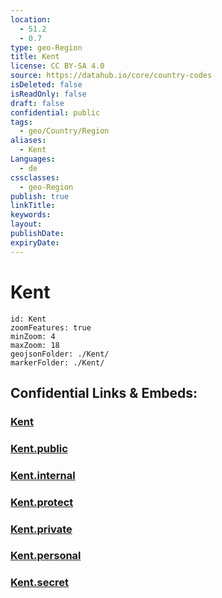 ```yaml
---
location:
  - 51.2
  - 0.7
type: geo-Region
title: Kent
license: CC BY-SA 4.0
source: https://datahub.io/core/country-codes
isDeleted: false
isReadOnly: false
draft: false
confidential: public
tags:
  - geo/Country/Region
aliases:
  - Kent
Languages:
  - de
cssclasses:
  - geo-Region
publish: true
linkTitle:
keywords:
layout:
publishDate:
expiryDate:
---
```


# Kent

```leaflet
id: Kent
zoomFeatures: true 
minZoom: 4 
maxZoom: 18
geojsonFolder: ./Kent/
markerFolder: ./Kent/
```


## Confidential Links & Embeds: 

### [Kent](/_Standards/Earth/Continent/Europe/Europe~North/UK/England/Regions~England/South_East_England/Kent.md) 

### [Kent.public](/_public/Earth/Continent/Europe/Europe~North/UK/England/Regions~England/South_East_England/Kent.public.md) 

### [Kent.internal](/_internal/Earth/Continent/Europe/Europe~North/UK/England/Regions~England/South_East_England/Kent.internal.md) 

### [Kent.protect](/_protect/Earth/Continent/Europe/Europe~North/UK/England/Regions~England/South_East_England/Kent.protect.md) 

### [Kent.private](/_private/Earth/Continent/Europe/Europe~North/UK/England/Regions~England/South_East_England/Kent.private.md) 

### [Kent.personal](/_personal/Earth/Continent/Europe/Europe~North/UK/England/Regions~England/South_East_England/Kent.personal.md) 

### [Kent.secret](/_secret/Earth/Continent/Europe/Europe~North/UK/England/Regions~England/South_East_England/Kent.secret.md)

